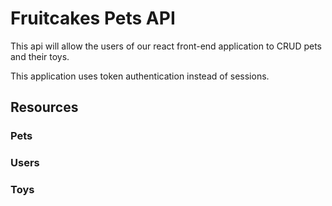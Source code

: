 # Fruitcakes Pets API

This api will allow the users of our react front-end application to CRUD pets and their toys.

This application uses token authentication instead of sessions.

## Resources

### Pets

### Users

### Toys